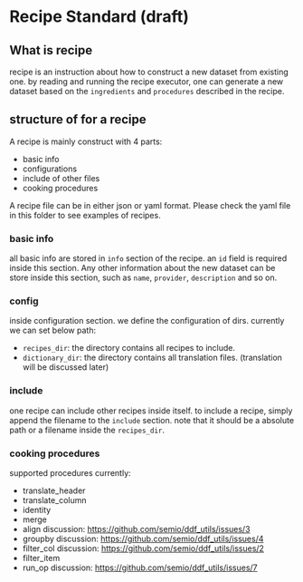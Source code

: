 # Recipe Standard (draft)

## What is recipe

recipe is an instruction about how to construct a new dataset from existing one.
by reading and running the recipe executor, one can generate a new dataset based
on the `ingredients` and `procedures` described in the recipe.

## structure of for a recipe

A recipe is mainly construct with 4 parts:

- basic info
- configurations
- include of other files
- cooking procedures

A recipe file can be in either json or yaml format. Please check the yaml file in
this folder to see examples of recipes.

### basic info

all basic info are stored in `info` section of the recipe. an `id` field is
required inside this section. Any other information about the new dataset can be
store inside this section, such as `name`, `provider`, `description` and so on.

### config

inside configuration section. we define the configuration of dirs. currently we
can set below path:

- `recipes_dir`: the directory contains all recipes to include.
- `dictionary_dir`: the directory contains all translation files. (translation
will be discussed later)

### include

one recipe can include other recipes inside itself. to include a recipe, simply
append the filename to the `include` section. note that it should be a absolute
path or a filename inside the `recipes_dir`.

### cooking procedures

supported procedures currently:

- translate_header
- translate_column
- identity
- merge
- align
    discussion: https://github.com/semio/ddf_utils/issues/3
- groupby
    discussion: https://github.com/semio/ddf_utils/issues/4
- filter_col
    discussion: https://github.com/semio/ddf_utils/issues/2
- filter_item
- run_op
    discussion: https://github.com/semio/ddf_utils/issues/7
